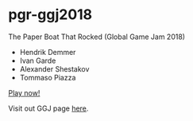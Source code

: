 # pgr-ggj2018
The Paper Boat That Rocked (Global Game Jam 2018)

* Hendrik Demmer
* Ivan Garde
* Alexander Shestakov
* Tommaso Piazza

[Play now!](https://hdemmer.github.io/pgr-ggj2018)

Visit out GGJ page [here](https://globalgamejam.org/2018/games/paper-boat-rocked).
